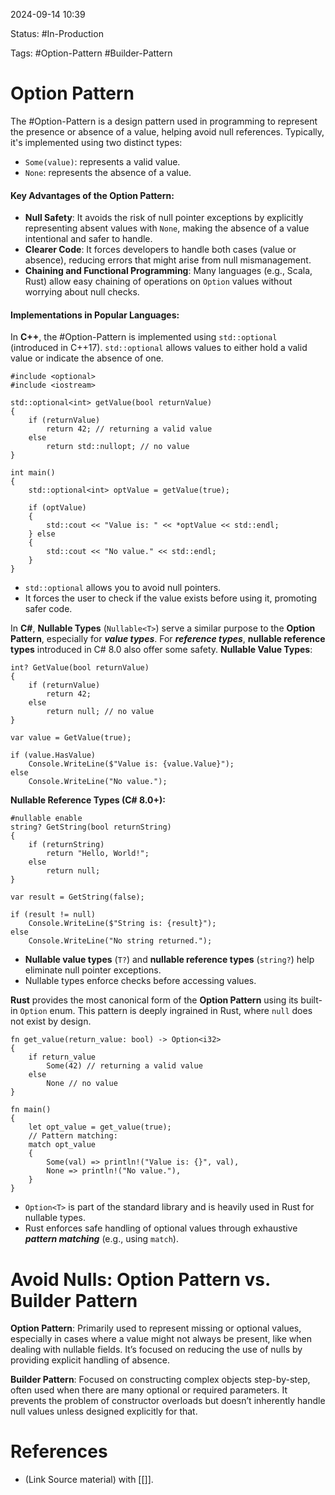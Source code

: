 
2024-09-14 10:39

Status: #In-Production

Tags: #Option-Pattern #Builder-Pattern

# Option Pattern

The #Option-Pattern is a design pattern used in programming to represent the presence or absence of a value, helping avoid null references. Typically, it's implemented using two distinct types:

- `Some(value)`: represents a valid value.
- `None`: represents the absence of a value.

#### Key Advantages of the Option Pattern:

- **Null Safety**: It avoids the risk of null pointer exceptions by explicitly representing absent values with `None`, making the absence of a value intentional and safer to handle.
- **Clearer Code**: It forces developers to handle both cases (value or absence), reducing errors that might arise from null mismanagement.
- **Chaining and Functional Programming**: Many languages (e.g., Scala, Rust) allow easy chaining of operations on `Option` values without worrying about null checks.

#### Implementations in Popular Languages:

In **C++**, the #Option-Pattern is implemented using `std::optional` (introduced in C++17). `std::optional` allows values to either hold a valid value or indicate the absence of one.

```
#include <optional>
#include <iostream>

std::optional<int> getValue(bool returnValue)
{
    if (returnValue)
        return 42; // returning a valid value
    else
        return std::nullopt; // no value
}

int main()
{
    std::optional<int> optValue = getValue(true);
    
    if (optValue)
    {
        std::cout << "Value is: " << *optValue << std::endl;
    } else
    {
        std::cout << "No value." << std::endl;
    }
}
```

- `std::optional` allows you to avoid null pointers.
- It forces the user to check if the value exists before using it, promoting safer code.

In **C#**, **Nullable Types** (`Nullable<T>`) serve a similar purpose to the **Option Pattern**, especially for ***value types***. For ***reference types***, **nullable reference types** introduced in C# 8.0 also offer some safety.
**Nullable Value Types**:
```
int? GetValue(bool returnValue)
{
    if (returnValue)
        return 42;
    else
        return null; // no value
}

var value = GetValue(true);

if (value.HasValue)
	Console.WriteLine($"Value is: {value.Value}");    
else
	Console.WriteLine("No value.");
```
**Nullable Reference Types (C# 8.0+):**
```
#nullable enable
string? GetString(bool returnString)
{
    if (returnString)
        return "Hello, World!";
    else
        return null;
}

var result = GetString(false);

if (result != null)
    Console.WriteLine($"String is: {result}");
else
    Console.WriteLine("No string returned.");
```

- **Nullable value types** (`T?`) and **nullable reference types** (`string?`) help eliminate null pointer exceptions.
- Nullable types enforce checks before accessing values.

**Rust** provides the most canonical form of the **Option Pattern** using its built-in `Option` enum. This pattern is deeply ingrained in Rust, where `null` does not exist by design.

```
fn get_value(return_value: bool) -> Option<i32>
{
    if return_value
        Some(42) // returning a valid value
	else
        None // no value
}

fn main()
{
    let opt_value = get_value(true);
    // Pattern matching:
    match opt_value
    {
        Some(val) => println!("Value is: {}", val),
        None => println!("No value."),
    }
}
```

- `Option<T>` is part of the standard library and is heavily used in Rust for nullable types.
- Rust enforces safe handling of optional values through exhaustive ***pattern matching*** (e.g., using `match`).

# Avoid Nulls: Option Pattern vs. Builder Pattern

**Option Pattern**: Primarily used to represent missing or optional values, especially in cases where a value might not always be present, like when dealing with nullable fields. It’s focused on reducing the use of nulls by providing explicit handling of absence.

**Builder Pattern**: Focused on constructing complex objects step-by-step, often used when there are many optional or required parameters. It prevents the problem of constructor overloads but doesn’t inherently handle null values unless designed explicitly for that.


# References

- (Link Source material) with [[]].
